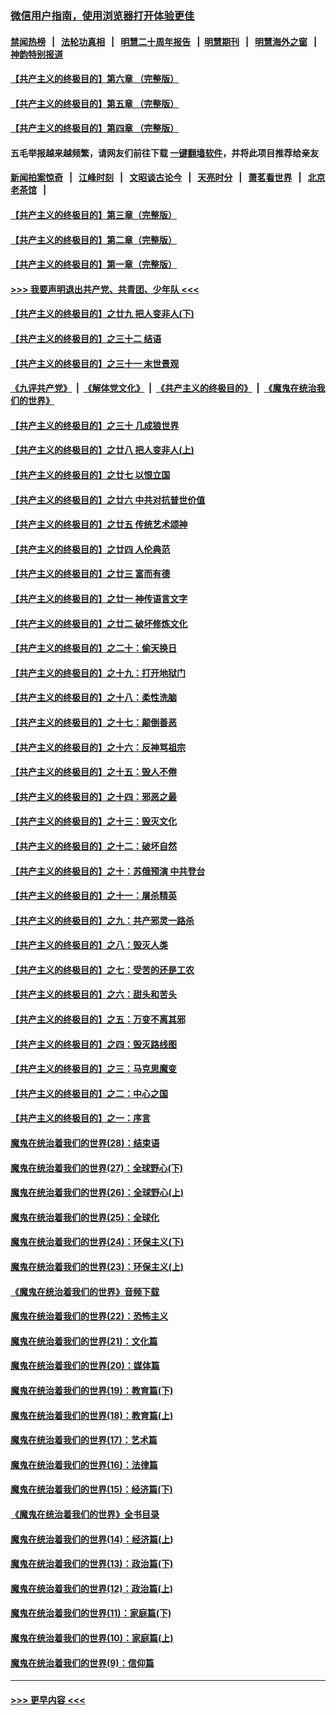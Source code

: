 ### [微信用户指南，使用浏览器打开体验更佳](https://github.com/gfw-breaker/banned-news1/blob/master/indexes/wechat-guide.md?t=0)
#### [禁闻热榜](热点新闻.md?t=0)  &nbsp;&nbsp;|&nbsp;&nbsp; [法轮功真相](https://github.com/gfw-breaker/truth/blob/master/README.md?t=0) &nbsp;&nbsp;|&nbsp;&nbsp; [明慧二十周年报告](https://github.com/gfw-breaker/mh-reports/blob/master/README.md?t=0) &nbsp;&nbsp;|&nbsp;&nbsp;[明慧期刊](https://github.com/gfw-breaker/mh-qikan) &nbsp;&nbsp;|&nbsp;&nbsp; [明慧海外之窗](https://github.com/gfw-breaker/mh-news/blob/master/README.md?t=0) &nbsp;&nbsp;|&nbsp;&nbsp; [神韵特别报道](https://github.com/gfw-breaker/mh-news/blob/master/shenyun.md?t=0)
#### [【共产主义的终极目的】第六章 （完整版）](../pages/nsc422/n11428913.md?t=02121502) 
#### [【共产主义的终极目的】第五章 （完整版）](../pages/nsc422/n11428912.md?t=02121502) 
#### [【共产主义的终极目的】第四章 （完整版）](../pages/nsc422/n11428907.md?t=02121502) 
#### 五毛举报越来越频繁，请网友们前往下载 [一键翻墙软件](https://github.com/gfw-breaker/ssr-accounts)，并将此项目推荐给亲友
#### [新闻拍案惊奇](https://github.com/gfw-breaker/banned-news1/blob/master/pages/link4.md) &nbsp;&nbsp;|&nbsp;&nbsp; [江峰时刻](https://github.com/gfw-breaker/banned-news1/blob/master/pages/link4.md) &nbsp;&nbsp;|&nbsp;&nbsp; [文昭谈古论今](https://github.com/gfw-breaker/banned-news1/blob/master/pages/link4.md) &nbsp;&nbsp;|&nbsp;&nbsp; [天亮时分](https://github.com/gfw-breaker/banned-news1/blob/master/pages/link4.md) &nbsp;&nbsp;|&nbsp;&nbsp; [萧茗看世界](https://github.com/gfw-breaker/banned-news1/blob/master/pages/link4.md) &nbsp;&nbsp;|&nbsp;&nbsp; [北京老茶馆](https://github.com/gfw-breaker/banned-news1/blob/master/pages/link4.md) &nbsp;&nbsp;|&nbsp;&nbsp; 
#### [【共产主义的终极目的】第三章（完整版）](../pages/nsc422/n11428848.md?t=02121502) 
#### [【共产主义的终极目的】第二章（完整版）](../pages/nsc422/n11428831.md?t=02121502) 
#### [【共产主义的终极目的】第一章（完整版）](../pages/nsc422/n11417651.md?t=02121502) 
#### [>>> 我要声明退出共产党、共青团、少年队 <<<](https://github.com/begood0513/goodnews/blob/master/quit/letter.md) 
#### [【共产主义的终极目的】之廿九 把人变非人(下)](../pages/nsc422/n11344140.md?t=02121502) 
#### [【共产主义的终极目的】之三十二 结语](../pages/nsc422/n11360535.md?t=02121502) 
#### [【共产主义的终极目的】之三十一 末世景观](../pages/nsc422/n11351129.md?t=02121502) 
#### [《九评共产党》](https://github.com/begood0513/9ping.md/blob/master/README.md) &nbsp;|&nbsp; [《解体党文化》](../../../../jtdwh.md/blob/master/README.md)  &nbsp;|&nbsp; [《共产主义的终极目的》](../../../../gczydzjmd.md/blob/master/README.md) &nbsp;|&nbsp; [《魔鬼在统治我们的世界》](../../../../mgztzwmdsj.md/blob/master/README.md) 
#### [【共产主义的终极目的】之三十 几成狼世界](../pages/nsc422/n11348280.md?t=02121502) 
#### [【共产主义的终极目的】之廿八 把人变非人(上)](../pages/nsc422/n11340492.md?t=02121502) 
#### [【共产主义的终极目的】之廿七 以恨立国](../pages/nsc422/n11336944.md?t=02121502) 
#### [【共产主义的终极目的】之廿六 中共对抗普世价值](../pages/nsc422/n11324785.md?t=02121502) 
#### [【共产主义的终极目的】之廿五 传统艺术颂神](../pages/nsc422/n11296396.md?t=02121502) 
#### [【共产主义的终极目的】之廿四 人伦典范](../pages/nsc422/n11296397.md?t=02121502) 
#### [【共产主义的终极目的】之廿三 富而有德](../pages/nsc422/n11283598.md?t=02121502) 
#### [【共产主义的终极目的】之廿一 神传语言文字](../pages/nsc422/n11263265.md?t=02121502) 
#### [【共产主义的终极目的】之廿二 破坏修炼文化](../pages/nsc422/n11245728.md?t=02121502) 
#### [【共产主义的终极目的】之二十：偷天换日](../pages/nsc422/n11238846.md?t=02121502) 
#### [【共产主义的终极目的】之十九：打开地狱门](../pages/nsc422/n11206376.md?t=02121502) 
#### [【共产主义的终极目的】之十八：柔性洗脑](../pages/nsc422/n11199994.md?t=02121502) 
#### [【共产主义的终极目的】之十七：颠倒善恶](../pages/nsc422/n11179782.md?t=02121502) 
#### [【共产主义的终极目的】之十六：反神骂祖宗](../pages/nsc422/n11166798.md?t=02121502) 
#### [【共产主义的终极目的】之十五：毁人不倦](../pages/nsc422/n11166792.md?t=02121502) 
#### [【共产主义的终极目的】之十四：邪恶之最](../pages/nsc422/n11150249.md?t=02121502) 
#### [【共产主义的终极目的】之十三：毁灭文化](../pages/nsc422/n11135227.md?t=02121502) 
#### [【共产主义的终极目的】之十二：破坏自然](../pages/nsc422/n11135214.md?t=02121502) 
#### [【共产主义的终极目的】之十：苏俄预演 中共登台](../pages/nsc422/n11118424.md?t=02121502) 
#### [【共产主义的终极目的】之十一：屠杀精英](../pages/nsc422/n11118442.md?t=02121502) 
#### [【共产主义的终极目的】之九：共产邪灵一路杀](../pages/nsc422/n11114139.md?t=02121502) 
#### [【共产主义的终极目的】之八：毁灭人类](../pages/nsc422/n11108503.md?t=02121502) 
#### [【共产主义的终极目的】之七：受苦的还是工农](../pages/nsc422/n11101809.md?t=02121502) 
#### [【共产主义的终极目的】之六：甜头和苦头](../pages/nsc422/n11096971.md?t=02121502) 
#### [【共产主义的终极目的】之五：万变不离其邪](../pages/nsc422/n11091285.md?t=02121502) 
#### [【共产主义的终极目的】之四：毁灭路线图](../pages/nsc422/n11086284.md?t=02121502) 
#### [【共产主义的终极目的】之三：马克思魔变](../pages/nsc422/n11061941.md?t=02121502) 
#### [【共产主义的终极目的】之二：中心之国](../pages/nsc422/n11047728.md?t=02121502) 
#### [【共产主义的终极目的】之一：序言](../pages/nsc422/n11086077.md?t=02121502) 
#### [魔鬼在统治着我们的世界(28)：结束语](../pages/nsc422/n10936246.md?t=02121502) 
#### [魔鬼在统治着我们的世界(27)：全球野心(下)](../pages/nsc422/n10928319.md?t=02121502) 
#### [魔鬼在统治着我们的世界(26)：全球野心(上)](../pages/nsc422/n10900318.md?t=02121502) 
#### [魔鬼在统治着我们的世界(25)：全球化](../pages/nsc422/n10788205.md?t=02121502) 
#### [魔鬼在统治着我们的世界(24)：环保主义(下)](../pages/nsc422/n10695307.md?t=02121502) 
#### [魔鬼在统治着我们的世界(23)：环保主义(上)](../pages/nsc422/n10688613.md?t=02121502) 
#### [《魔鬼在统治着我们的世界》音频下载](../pages/nsc422/n10635553.md?t=02121502) 
#### [魔鬼在统治着我们的世界(22)：恐怖主义](../pages/nsc422/n10614727.md?t=02121502) 
#### [魔鬼在统治着我们的世界(21)：文化篇](../pages/nsc422/n10597706.md?t=02121502) 
#### [魔鬼在统治着我们的世界(20)：媒体篇](../pages/nsc422/n10586579.md?t=02121502) 
#### [魔鬼在统治着我们的世界(19)：教育篇(下)](../pages/nsc422/n10564808.md?t=02121502) 
#### [魔鬼在统治着我们的世界(18)：教育篇(上)](../pages/nsc422/n10526970.md?t=02121502) 
#### [魔鬼在统治着我们的世界(17)：艺术篇](../pages/nsc422/n10499093.md?t=02121502) 
#### [魔鬼在统治着我们的世界(16)：法律篇](../pages/nsc422/n10485969.md?t=02121502) 
#### [魔鬼在统治着我们的世界(15)：经济篇(下)](../pages/nsc422/n10469975.md?t=02121502) 
#### [《魔鬼在统治着我们的世界》全书目录](../pages/nsc422/n10464261.md?t=02121502) 
#### [魔鬼在统治着我们的世界(14)：经济篇(上)](../pages/nsc422/n10457370.md?t=02121502) 
#### [魔鬼在统治着我们的世界(13)：政治篇(下)](../pages/nsc422/n10448270.md?t=02121502) 
#### [魔鬼在统治着我们的世界(12)：政治篇(上)](../pages/nsc422/n10444576.md?t=02121502) 
#### [魔鬼在统治着我们的世界(11)：家庭篇(下)](../pages/nsc422/n10440961.md?t=02121502) 
#### [魔鬼在统治着我们的世界(10)：家庭篇(上)](../pages/nsc422/n10435448.md?t=02121502) 
#### [魔鬼在统治着我们的世界(9)：信仰篇](../pages/nsc422/n10432159.md?t=02121502) 

----
#### [ >>> 更早内容 <<< ](../indexes/nsc422-earlier.md)
